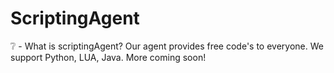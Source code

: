 # ScriptingAgent
❔ - What is scriptingAgent? Our agent provides free code's to everyone. We support Python, LUA, Java. More coming soon!
